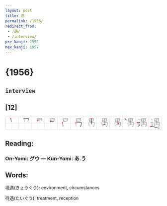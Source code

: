 ```yaml
---
layout: post
title: 遇
permalink: /1956/
redirect_from:
 - /遇/
 - /interview/
pre_kanji: 1955
nex_kanji: 1957
---
```


# {1956}

## `interview`

## [12]

<div class="stroke"><img src="../images/E98187.png" /></div>

## Reading:

### On-Yomi: グウ &mdash; Kun-Yomi: あ.う

## Words:

境遇(きょうぐう): environment, circumstances

待遇(たいぐう): treatment, reception
